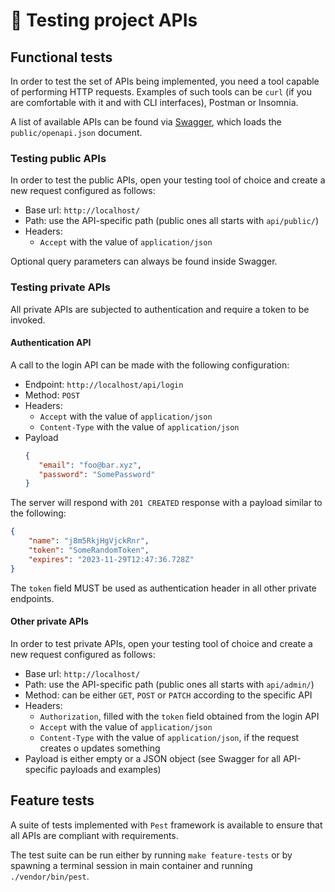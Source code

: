 # :test_tube: Testing project APIs

## Functional tests

In order to test the set of APIs being implemented, you need a tool capable of performing HTTP requests. Examples of
such tools can be `curl` (if you are comfortable with it and with CLI interfaces), Postman or Insomnia.

A list of available APIs can be found via [Swagger](http://localhost/swagger), which loads the `public/openapi.json`
document.

### Testing public APIs

In order to test the public APIs, open your testing tool of choice and create a new request configured as follows:

- Base url: `http://localhost/`
- Path: use the API-specific path (public ones all starts with `api/public/`)
- Headers:
    - `Accept` with the value of `application/json`

Optional query parameters can always be found inside Swagger.

### Testing private APIs

All private APIs are subjected to authentication and require a token to be invoked.

#### Authentication API

A call to the login API can be made with the following configuration:

- Endpoint: `http://localhost/api/login`
- Method: `POST`
- Headers:
    - `Accept` with the value of `application/json`
    - `Content-Type` with the value of `application/json`
- Payload
    ```json
    {
       "email": "foo@bar.xyz",
       "password": "SomePassword"
    }
    ```

The server will respond with `201 CREATED` response with a payload similar to the following:

```json
{
    "name": "j8m5RkjHgVjckRnr",
    "token": "SomeRandomToken",
    "expires": "2023-11-29T12:47:36.728Z"
}
```

The `token` field MUST be used as authentication header in all other private endpoints.

#### Other private APIs

In order to test private APIs, open your testing tool of choice and create a new request configured as follows:

- Base url: `http://localhost/`
- Path: use the API-specific path (public ones all starts with `api/admin/`)
- Method: can be either `GET`, `POST` or `PATCH` according to the specific API
- Headers:
    - `Authorization`, filled with the `token` field obtained from the login API
    - `Accept` with the value of `application/json`
    - `Content-Type` with the value of `application/json`, if the request creates o updates something
- Payload is either empty or a JSON object (see Swagger for all API-specific payloads and examples)

## Feature tests

A suite of tests implemented with `Pest` framework is available to ensure that all APIs are compliant with requirements.

The test suite can be run either by running `make feature-tests` or by spawning a terminal session in main container and
running `./vendor/bin/pest`.
